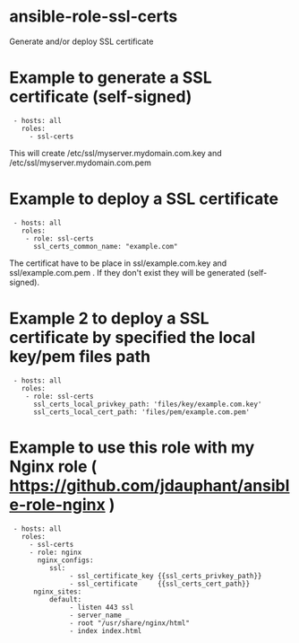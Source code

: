 ansible-role-ssl-certs
======================

Generate and/or deploy SSL certificate

# Example to generate a SSL certificate (self-signed)
```
 - hosts: all
   roles: 
     - ssl-certs
```
This will create /etc/ssl/myserver.mydomain.com.key and /etc/ssl/myserver.mydomain.com.pem


# Example to deploy a SSL certificate
```
 - hosts: all
   roles: 
    - role: ssl-certs
      ssl_certs_common_name: "example.com"
```
The certificat have to be place in ssl/example.com.key and ssl/example.com.pem .
If they don't exist they will be generated (self-signed).


# Example 2 to deploy a SSL certificate by specified the local key/pem files path
```
 - hosts: all
   roles: 
    - role: ssl-certs
      ssl_certs_local_privkey_path: 'files/key/example.com.key'
      ssl_certs_local_cert_path: 'files/pem/example.com.pem'
```

# Example to use this role with my Nginx role ( https://github.com/jdauphant/ansible-role-nginx )
```
 - hosts: all
   roles: 
     - ssl-certs
     - role: nginx
       nginx_configs: 
          ssl:
               - ssl_certificate_key {{ssl_certs_privkey_path}}
               - ssl_certificate     {{ssl_certs_cert_path}}
      nginx_sites:
          default:
               - listen 443 ssl
               - server_name _
               - root "/usr/share/nginx/html"
               - index index.html
```
